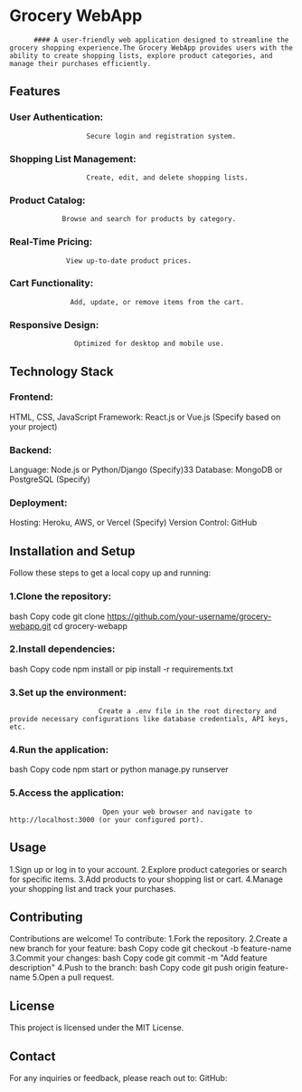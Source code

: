 # Grocery WebApp
          #### A user-friendly web application designed to streamline the grocery shopping experience.The Grocery WebApp provides users with the ability to create shopping lists, explore product categories, and manage their purchases efficiently.
## Features
### User Authentication:
                       Secure login and registration system.
### Shopping List Management:
                       Create, edit, and delete shopping lists.
### Product Catalog:
                 Browse and search for products by category.
### Real-Time Pricing:
                  View up-to-date product prices.
### Cart Functionality:
                   Add, update, or remove items from the cart.
### Responsive Design:
                    Optimized for desktop and mobile use.
## Technology Stack
### Frontend:
HTML, CSS, JavaScript
Framework: React.js or Vue.js (Specify based on your project)
### Backend:
Language: Node.js or Python/Django (Specify)33
Database: MongoDB or PostgreSQL (Specify)
### Deployment:
Hosting: Heroku, AWS, or Vercel (Specify)
Version Control: GitHub
## Installation and Setup
Follow these steps to get a local copy up and running:

### 1.Clone the repository:
bash
Copy code
git clone https://github.com/your-username/grocery-webapp.git
cd grocery-webapp
### 2.Install dependencies:
bash
Copy code
npm install
 or
pip install -r requirements.txt
### 3.Set up the environment:
                          Create a .env file in the root directory and provide necessary configurations like database credentials, API keys, etc.
### 4.Run the application:
bash
Copy code
npm start
 or
python manage.py runserver
### 5.Access the application:
                           Open your web browser and navigate to http://localhost:3000 (or your configured port).
## Usage
1.Sign up or log in to your account.
2.Explore product categories or search for specific items.
3.Add products to your shopping list or cart.
4.Manage your shopping list and track your purchases.
## Contributing
Contributions are welcome! To contribute:
 1.Fork the repository.
 2.Create a new branch for your feature:
bash
Copy code
git checkout -b feature-name
 3.Commit your changes:
bash
Copy code
git commit -m "Add feature description"
4.Push to the branch:
bash
Copy code
git push origin feature-name
 5.Open a pull request.
## License
This project is licensed under the MIT License.

## Contact
For any inquiries or feedback, please reach out to:
GitHub: 





